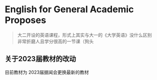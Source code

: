 # English for General Academic Proposes
>大二开设的英语课程，形式上其实与大一的《大学英语》没什么区别 <br>
>非常折磨人且学分很高的一节课（狗头
## 关于2023届教材的改动
目前教材为
2023届据闻会更换最新的教材
